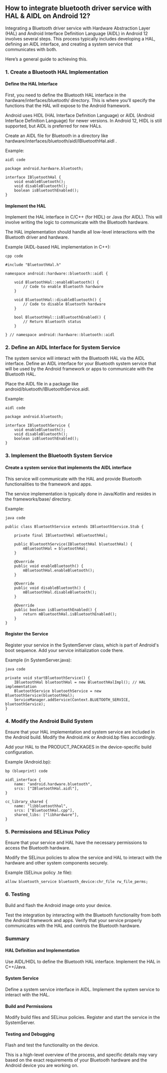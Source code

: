 ## How to integrate bluetooth driver service with HAL & AIDL on Android 12?

Integrating a Bluetooth driver service with Hardware Abstraction
Layer (HAL) and Android Interface Definition Language (AIDL) in
Android 12 involves several steps. This process typically
includes developing a HAL, defining an AIDL interface, and
creating a system service that communicates with both.

Here’s a general guide to achieving this.

### 1. Create a Bluetooth HAL Implementation

#### Define the HAL Interface

First, you need to define the Bluetooth HAL interface in the
hardware/interfaces/bluetooth/ directory. This is where you'll
specify the functions that the HAL will expose to the Android
framework.

Android uses HIDL (HAL Interface Definition Language) or AIDL
(Android Interface Definition Language) for newer versions.
In Android 12, HIDL is still supported, but AIDL is preferred
for new HALs.

Create an AIDL file for Bluetooth in a directory like
hardware/interfaces/bluetooth/aidl/IBluetoothHal.aidl .

Example:

	aidl code

```
package android.hardware.bluetooth;

interface IBluetoothHal {
	void enableBluetooth();
	void disableBluetooth();
	boolean isBluetoothEnabled();
}
```

#### Implement the HAL

Implement the HAL interface in C/C++ (for HIDL) or Java (for
AIDL). This will involve writing the logic to communicate
with the Bluetooth hardware.

The HAL implementation should handle all low-level interactions
with the Bluetooth driver and hardware.

Example (AIDL-based HAL implementation in C++):

	cpp code

```
#include "BluetoothHal.h"

namespace android::hardware::bluetooth::aidl {

	void BluetoothHal::enableBluetooth() {
		// Code to enable Bluetooth hardware
	}

	void BluetoothHal::disableBluetooth() {
		// Code to disable Bluetooth hardware
	}

	bool BluetoothHal::isBluetoothEnabled() {
		// Return Bluetooth status
	}

} // namespace android::hardware::bluetooth::aidl
```

### 2. Define an AIDL Interface for System Service

The system service will interact with the Bluetooth HAL via the
AIDL interface. Define an AIDL interface for your Bluetooth
system service that will be used by the Android framework or
apps to communicate with the Bluetooth HAL.

Place the AIDL file in a package like
android/bluetooth/IBluetoothService.aidl.

Example:

	aidl code
```
package android.bluetooth;

interface IBluetoothService {
	void enableBluetooth();
	void disableBluetooth();
	boolean isBluetoothEnabled();
}
```

### 3. Implement the Bluetooth System Service

#### Create a system service that implements the AIDL interface

This service will communicate with the HAL and provide Bluetooth
functionalities to the framework and apps.

The service implementation is typically done in Java/Kotlin and
resides in the frameworks/base/ directory.

Example:

	java code
```
public class BluetoothService extends IBluetoothService.Stub {

	private final IBluetoothHal mBluetoothHal;

	public BluetoothService(IBluetoothHal bluetoothHal) {
		mBluetoothHal = bluetoothHal;
	}

	@Override
	public void enableBluetooth() {
		mBluetoothHal.enableBluetooth();
	}

	@Override
	public void disableBluetooth() {
		mBluetoothHal.disableBluetooth();
	}

	@Override
	public boolean isBluetoothEnabled() {
		return mBluetoothHal.isBluetoothEnabled();
	}
}
```

#### Register the Service

Register your service in the SystemServer class, which is part
of Android's boot sequence. Add your service initialization
code there.

Example (in SystemServer.java):

	java code
```
private void startBluetoothService() {
	IBluetoothHal bluetoothHal = new BluetoothHalImpl(); // HAL implementation
	BluetoothService bluetoothService = new BluetoothService(bluetoothHal);
	ServiceManager.addService(Context.BLUETOOTH_SERVICE, bluetoothService);
}
```

### 4. Modify the Android Build System

Ensure that your HAL implementation and system service are
included in the Android build. Modify the Android.mk or
Android.bp files accordingly.

Add your HAL to the PRODUCT_PACKAGES in the device-specific
build configuration.

Example (Android.bp):

	bp (blueprint) code
```
aidl_interface {
	name: "android.hardware.bluetooth",
	srcs: ["IBluetoothHal.aidl"],
}

cc_library_shared {
	name: "libbluetoothhal",
	srcs: ["BluetoothHal.cpp"],
	shared_libs: ["libhardware"],
}
```

### 5. Permissions and SELinux Policy

Ensure that your service and HAL have the necessary permissions
to access the Bluetooth hardware.

Modify the SELinux policies to allow the service and HAL to
interact with the hardware and other system components securely.

Example (SELinux policy .te file):

	allow bluetooth_service bluetooth_device:chr_file rw_file_perms;

### 6. Testing

Build and flash the Android image onto your device.

Test the integration by interacting with the Bluetooth
functionality from both the Android framework and apps. Verify
that your service properly communicates with the HAL and
controls the Bluetooth hardware.

### Summary

#### HAL Definition and Implementation

Use AIDL/HIDL to define the Bluetooth HAL interface. Implement
the HAL in C++/Java.

#### System Service

Define a system service interface in AIDL. Implement the system
service to interact with the HAL.

#### Build and Permissions

Modify build files and SELinux policies. Register and start the
service in the SystemServer.

#### Testing and Debugging

Flash and test the functionality on the device.

This is a high-level overview of the process, and specific
details may vary based on the exact requirements of your
Bluetooth hardware and the Android device you are working on.
